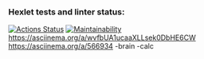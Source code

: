 ### Hexlet tests and linter status:
[![Actions Status](https://github.com/nikitaChandler01/frontend-project-44/workflows/hexlet-check/badge.svg)](https://github.com/nikitaChandler01/frontend-project-44/actions)
[![Maintainability](https://api.codeclimate.com/v1/badges/60a7275435fbac4e84ff/maintainability)](https://codeclimate.com/github/nikitaChandler01/frontend-project-44/maintainability)
https://asciinema.org/a/wvfbUA1ucaaXLLsek0DbHE6CW
https://asciinema.org/a/566934 -brain -calc